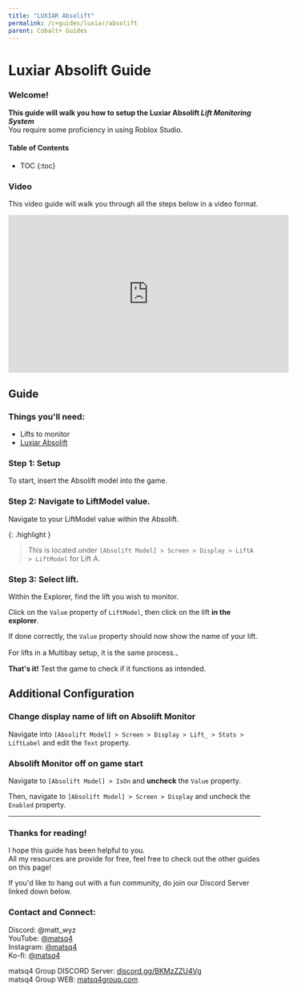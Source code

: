 ```yaml
---
title: "LUXIAR Absolift"
permalink: /c+guides/luxiar/absolift
parent: Cobalt+ Guides
---
```

# Luxiar Absolift Guide
### Welcome!

**This guide will walk you how to setup the Luxiar Absolift *Lift Monitoring System***<br>
You require some proficiency in using Roblox Studio.

#### Table of Contents
- TOC
{:toc}

### Video
This video guide will walk you through all the steps below in a video format.
<iframe width="560" height="315" src="https://www.youtube.com/embed/o1IpnufGoPQ" title="YouTube video player" frameborder="0" allow="accelerometer; autoplay; clipboard-write; encrypted-media; gyroscope; picture-in-picture" allowfullscreen></iframe>

## Guide
### Things you'll need:
- Lifts to monitor
- [Luxiar Absolift](https://roblox.com/library/4969673618)

### Step 1: Setup
To start, insert the Absolift model into the game.


### Step 2: Navigate to LiftModel value.
Navigate to your LiftModel value within the Absolift.

{: .highlight }
> This is located under `[Absolift Model] > Screen > Display > LiftA > LiftModel` for Lift A.

### Step 3: Select lift.
Within the Explorer, find the lift you wish to monitor.

Click on the `Value` property of `LiftModel`, then click on the lift **in the explorer**.

If done correctly, the `Value` property should now show the name of your lift.

For lifts in a Multibay setup, it is the same process.、

**That's it!**
Test the game to check if it functions as intended.

## Additional Configuration
### Change display name of lift on Absolift Monitor
Navigate into `[Absolift Model] > Screen > Display > Lift_ > Stats > LiftLabel` and edit the `Text` property.

### Absolift Monitor off on game start
Navigate to `[Absolift Model] > IsOn` and **uncheck** the `Value` property.

Then, navigate to `[Absolift Model] > Screen > Display` and uncheck the `Enabled` property.

---
### Thanks for reading!
I hope this guide has been helpful to you. <br>
All my resources are provide for free, feel free to check out the other guides on this page!

If you'd like to hang out with a fun community, do join our Discord Server linked down below.

### Contact and Connect:
Discord: @matt_wyz<br>
YouTube: [@matsq4](https://youtube.com/@matsq4)<br>
Instagram: [@matsq4](https://instagram.com/matsq4)<br>
Ko-fi: [@matsq4](https://ko-fi.com/matsq4)

matsq4 Group DISCORD Server: [discord.gg/BKMzZZU4Vg](https://discord.gg/BKMzZZU4Vg)<br>
matsq4 Group WEB: [matsq4group.com](https://www.matsq4group.com)
